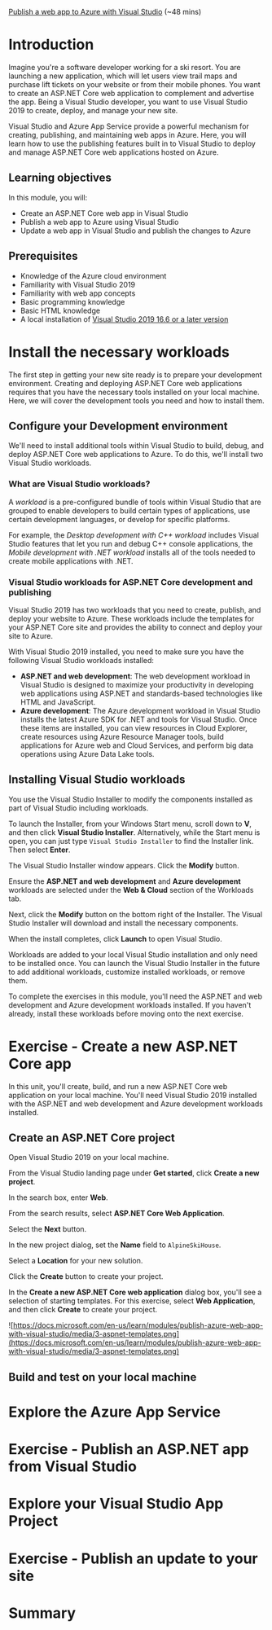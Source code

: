 [Publish a web app to Azure with Visual Studio](https://docs.microsoft.com/en-us/learn/modules/publish-azure-web-app-with-visual-studio/) (~48 mins)

# Introduction

Imagine you're a software developer working for a ski resort. You are launching a new application, which will let users view trail maps and purchase lift tickets on your website or from their mobile phones. You want to create an ASP.NET Core web application to complement and advertise the app. Being a Visual Studio developer, you want to use Visual Studio 2019 to create, deploy, and manage your new site.

Visual Studio and Azure App Service provide a powerful mechanism for creating, publishing, and maintaining web apps in Azure. Here, you will learn how to use the publishing features built in to Visual Studio to deploy and manage ASP.NET Core web applications hosted on Azure.

## Learning objectives

In this module, you will:

- Create an ASP.NET Core web app in Visual Studio
- Publish a web app to Azure using Visual Studio
- Update a web app in Visual Studio and publish the changes to Azure

## Prerequisites

- Knowledge of the Azure cloud environment
- Familiarity with Visual Studio 2019
- Familiarity with web app concepts
- Basic programming knowledge
- Basic HTML knowledge
- A local installation of [Visual Studio 2019 16.6 or a later version](https://visualstudio.microsoft.com/downloads/?utm_medium=microsoft&utm_source=docs.microsoft.com&utm_campaign=inline+link&utm_content=download+vs2019)

# Install the necessary workloads

The first step in getting your new site ready is to prepare your development environment. Creating and deploying ASP.NET Core web applications requires that you have the necessary tools installed on your local machine. Here, we will cover the development tools you need and how to install them.

## Configure your Development environment

We'll need to install additional tools within Visual Studio to build, debug, and deploy ASP.NET Core web applications to Azure. To do this, we'll install two Visual Studio workloads.

### What are Visual Studio workloads?

A _workload_ is a pre-configured bundle of tools within Visual Studio that are grouped to enable developers to build certain types of applications, use certain development languages, or develop for specific platforms.

For example, the _Desktop development with C++ workload_ includes Visual Studio features that let you run and debug C++ console applications, the _Mobile development with .NET workload_ installs all of the tools needed to create mobile applications with .NET.

### Visual Studio workloads for ASP.NET Core development and publishing

Visual Studio 2019 has two workloads that you need to create, publish, and deploy your website to Azure. These workloads include the templates for your ASP.NET Core site and provides the ability to connect and deploy your site to Azure.

With Visual Studio 2019 installed, you need to make sure you have the following Visual Studio workloads installed:

- **ASP.NET and web development**: The web development workload in Visual Studio is designed to maximize your productivity in developing web applications using ASP.NET and standards-based technologies like HTML and JavaScript.
- **Azure development**: The Azure development workload in Visual Studio installs the latest Azure SDK for .NET and tools for Visual Studio. Once these items are installed, you can view resources in Cloud Explorer, create resources using Azure Resource Manager tools, build applications for Azure web and Cloud Services, and perform big data operations using Azure Data Lake tools.

## Installing Visual Studio workloads

You use the Visual Studio Installer to modify the components installed as part of Visual Studio including workloads.

To launch the Installer, from your Windows Start menu, scroll down to **V**, and then click **Visual Studio Installer**. Alternatively, while the Start menu is open, you can just type `Visual Studio Installer` to find the Installer link. Then select **Enter**.

The Visual Studio Installer window appears. Click the **Modify** button.

Ensure the **ASP.NET and web development** and **Azure development** workloads are selected under the **Web & Cloud** section of the Workloads tab.

Next, click the **Modify** button on the bottom right of the Installer. The Visual Studio Installer will download and install the necessary components.

When the install completes, click **Launch** to open Visual Studio.

Workloads are added to your local Visual Studio installation and only need to be installed once. You can launch the Visual Studio Installer in the future to add additional workloads, customize installed workloads, or remove them.

To complete the exercises in this module, you'll need the ASP.NET and web development and Azure development workloads installed. If you haven't already, install these workloads before moving onto the next exercise.

# Exercise - Create a new ASP.NET Core app

In this unit, you'll create, build, and run a new ASP.NET Core web application on your local machine. You'll need Visual Studio 2019 installed with the ASP.NET and web development and Azure development workloads installed.

## Create an ASP.NET Core project

Open Visual Studio 2019 on your local machine.

From the Visual Studio landing page under **Get started**, click **Create a new project**.

In the search box, enter **Web**.

From the search results, select **ASP.NET Core Web Application**.

Select the **Next** button.

In the new project dialog, set the **Name** field to `AlpineSkiHouse`.

Select a **Location** for your new solution.

Click the **Create** button to create your project.

In the **Create a new ASP.NET Core web application** dialog box, you'll see a selection of starting templates. For this exercise, select **Web Application**, and then click **Create** to create your project.

![https://docs.microsoft.com/en-us/learn/modules/publish-azure-web-app-with-visual-studio/media/3-aspnet-templates.png](https://docs.microsoft.com/en-us/learn/modules/publish-azure-web-app-with-visual-studio/media/3-aspnet-templates.png)

## Build and test on your local machine

# Explore the Azure App Service

# Exercise - Publish an ASP.NET app from Visual Studio

# Explore your Visual Studio App Project

# Exercise - Publish an update to your site

# Summary
